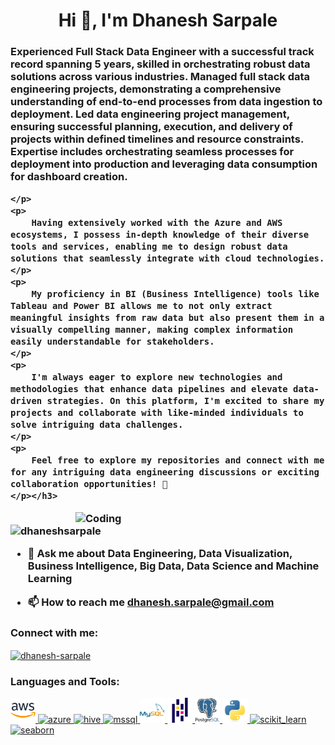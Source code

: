 <h1 align="center">Hi 👋, I'm Dhanesh Sarpale</h1>
<h3 align="left"> <p>
        Experienced Full Stack Data Engineer with a successful track record spanning 5 years, skilled in orchestrating robust data solutions across various industries. Managed full stack data engineering projects, demonstrating a comprehensive understanding of end-to-end processes from data ingestion to deployment. Led data engineering project management, ensuring successful planning, execution, and delivery of projects within defined timelines and resource constraints. Expertise includes orchestrating seamless processes for deployment into production and leveraging data consumption for dashboard creation.

    </p>
    <p>
        Having extensively worked with the Azure and AWS ecosystems, I possess in-depth knowledge of their diverse tools and services, enabling me to design robust data solutions that seamlessly integrate with cloud technologies.
    </p>
    <p>
        My proficiency in BI (Business Intelligence) tools like Tableau and Power BI allows me to not only extract meaningful insights from raw data but also present them in a visually compelling manner, making complex information easily understandable for stakeholders.
    </p>
    <p>
        I'm always eager to explore new technologies and methodologies that enhance data pipelines and elevate data-driven strategies. On this platform, I'm excited to share my projects and collaborate with like-minded individuals to solve intriguing data challenges.
    </p>
    <p>
        Feel free to explore my repositories and connect with me for any intriguing data engineering discussions or exciting collaboration opportunities! 🚀
    </p></h3>

<img align="right" alt="Coding" width="400" src="https://dce0qyjkutl4h.cloudfront.net/wp-content/uploads/2023/03/Data-warehouse-vs-data-lake.gif">

<p align="left"> <img src="https://komarev.com/ghpvc/?username=dhaneshsarpale&label=Profile%20views&color=0e75b6&style=flat" alt="dhaneshsarpale" /> </p>

- 💬 Ask me about **Data Engineering, Data Visualization, Business Intelligence, Big Data, Data Science and Machine Learning**

- 📫 How to reach me **dhanesh.sarpale@gmail.com**

<h3 align="left">Connect with me:</h3>
<p align="left">
<a href="https://linkedin.com/in/dhanesh-sarpale" target="blank"><img align="center" src="https://raw.githubusercontent.com/rahuldkjain/github-profile-readme-generator/master/src/images/icons/Social/linked-in-alt.svg" alt="dhanesh-sarpale" height="30" width="40" /></a>
</p>

<h3 align="left">Languages and Tools:</h3>
<p align="left"> <a href="https://aws.amazon.com" target="_blank" rel="noreferrer"> <img src="https://raw.githubusercontent.com/devicons/devicon/master/icons/amazonwebservices/amazonwebservices-original-wordmark.svg" alt="aws" width="40" height="40"/> </a> <a href="https://azure.microsoft.com/en-in/" target="_blank" rel="noreferrer"> <img src="https://www.vectorlogo.zone/logos/microsoft_azure/microsoft_azure-icon.svg" alt="azure" width="40" height="40"/> </a> <a href="https://hive.apache.org/" target="_blank" rel="noreferrer"> <img src="https://www.vectorlogo.zone/logos/apache_hive/apache_hive-icon.svg" alt="hive" width="40" height="40"/> </a> <a href="https://www.microsoft.com/en-us/sql-server" target="_blank" rel="noreferrer"> <img src="https://www.svgrepo.com/show/303229/microsoft-sql-server-logo.svg" alt="mssql" width="40" height="40"/> </a> <a href="https://www.mysql.com/" target="_blank" rel="noreferrer"> <img src="https://raw.githubusercontent.com/devicons/devicon/master/icons/mysql/mysql-original-wordmark.svg" alt="mysql" width="40" height="40"/> </a> <a href="https://pandas.pydata.org/" target="_blank" rel="noreferrer"> <img src="https://raw.githubusercontent.com/devicons/devicon/2ae2a900d2f041da66e950e4d48052658d850630/icons/pandas/pandas-original.svg" alt="pandas" width="40" height="40"/> </a> <a href="https://www.postgresql.org" target="_blank" rel="noreferrer"> <img src="https://raw.githubusercontent.com/devicons/devicon/master/icons/postgresql/postgresql-original-wordmark.svg" alt="postgresql" width="40" height="40"/> </a> <a href="https://www.python.org" target="_blank" rel="noreferrer"> <img src="https://raw.githubusercontent.com/devicons/devicon/master/icons/python/python-original.svg" alt="python" width="40" height="40"/> </a> <a href="https://scikit-learn.org/" target="_blank" rel="noreferrer"> <img src="https://upload.wikimedia.org/wikipedia/commons/0/05/Scikit_learn_logo_small.svg" alt="scikit_learn" width="40" height="40"/> </a> <a href="https://seaborn.pydata.org/" target="_blank" rel="noreferrer"> <img src="https://seaborn.pydata.org/_images/logo-mark-lightbg.svg" alt="seaborn" width="40" height="40"/> </a> </p>
